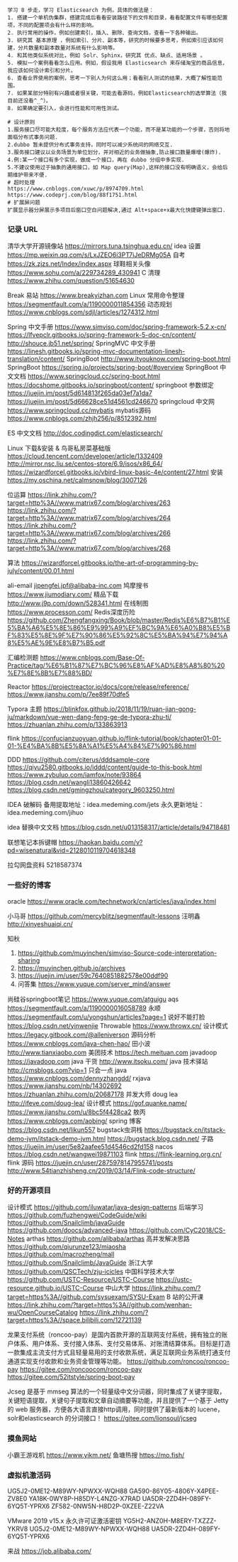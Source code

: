 ```shell
学习 8 步走，学习 Elasticsearch 为例，具体的做法是：
1. 搭建一个单机伪集群，搭建完成后看看安装路径下的文件和目录，看看配置文件有哪些配置项，不同的配置项会有什么样的影响。
2. 执行常用的操作，例如创建索引，插入、删除、查询文档，查看一下各种输出。
3. 研究其 基本原理 ，例如索引、分片、副本等，研究的时候要多思考，例如索引应该如何建，分片数量和副本数量对系统有什么影响等。
4. 和其他类似系统对比，例如 Solr、Sphinx，研究其 优点、缺点、适用场景 。
5. 模拟一个案例看看怎么应用。例如，假设我用 Elasticsearch 来存储淘宝的商品信息，我应该如何设计索引和分片。
6. 查看业界使用的案例，思考一下别人为何这么用；看看别人测试的结果，大概了解性能范围。
7. 如果某部分特别有兴趣或者很关键，可能去看源码，例如Elasticsearch的选举算法（我目前还没看^_^）。
8. 如果确定要引入，会进行性能和可用性测试。

# 设计原则
1.服务接口尽可能大粒度，每个服务方法应代表一个功能，而不是某功能的一个步骤，否则将地面临分布式事务问题.
2.dubbo 暂未提供分布式事务支持，同时可以减少系统间的网络交互.
3.服务接口建议以业务场景为单位划分，并对相近的业务做抽象,防止接口数量爆增(爆炸).
4.例:某一个接口有多个实现，做成一个接口，再在 dubbo 分组中多实现.
5.不建议使用过于抽象的通用接口，如 Map query(Map),这样的接口没有明确语义，会给后期维护带来不便.
# 超时处理
https://www.cnblogs.com/xuwc/p/8974709.html
https://www.codeprj.com/blog/88f1751.html
# 扩展屏问题
扩展显示器分屏展示多项目后窗口空白问题解决,通过 Alt+space+x最大化快捷键弹出窗口.
```

### 记录 URL

清华大学开源镜像站 https://mirrors.tuna.tsinghua.edu.cn/
idea 设置 https://mp.weixin.qq.com/s/LxJZEO6i3PT7iJeDRMg05A
自考 https://zk.zjzs.net/Index/index.aspx
球鞋相关头像 https://www.sohu.com/a/229734289_430941
C 清理 https://www.zhihu.com/question/51654630

Break 易站 https://www.breakyizhan.com
Linux 常用命令整理 https://segmentfault.com/a/1190000011854356
动态规划 https://www.cnblogs.com/sdjl/articles/1274312.html

Spring 中文手册 https://www.simviso.com/doc/spring-framework-5.2.x-cn/
https://lfvepclr.gitbooks.io/spring-framework-5-doc-cn/content/
http://shouce.jb51.net/spring/
SpringMVC 中文手册 https://linesh.gitbooks.io/spring-mvc-documentation-linesh-translation/content/
SpringBoot http://www.ityouknow.com/spring-boot.html
SpringBoot https://spring.io/projects/spring-boot/#overview
SpringBoot 中文文档 https://www.springcloud.cc/spring-boot.html
https://docshome.gitbooks.io/springboot/content/
springboot 参数绑定
https://juejin.im/post/5d614813f265da03ef7a1da7
https://juejin.im/post/5d66628ce51d4561cd246670
springcloud 中文网 https://www.springcloud.cc/mybatis
mybatis源码 https://www.cnblogs.com/zhjh256/p/8512392.html

ES 中文文档 http://doc.codingdict.com/elasticsearch/

Linux 下载&安装 & 鸟哥私房菜基础版
https://cloud.tencent.com/developer/article/1332409
http://mirror.nsc.liu.se/centos-store/6.9/isos/x86_64/
https://wizardforcel.gitbooks.io/vbird-linux-basic-4e/content/27.html
安装 https://my.oschina.net/calmsnow/blog/3007126

位运算
https://link.zhihu.com/?target=http%3A//www.matrix67.com/blog/archives/263
https://link.zhihu.com/?target=http%3A//www.matrix67.com/blog/archives/264
https://link.zhihu.com/?target=http%3A//www.matrix67.com/blog/archives/266
https://link.zhihu.com/?target=http%3A//www.matrix67.com/blog/archives/268

算法 https://wizardforcel.gitbooks.io/the-art-of-programming-by-july/content/00.01.html

ali-email jipengfei.jpf@alibaba-inc.com
鸠摩搜书 https://www.jiumodiary.com/
精品下载 http://www.j9p.com/down/528341.html
在线制图 https://www.processon.com/
Redis深度历险 https://github.com/Zhengfangxing/Book/blob/master/Redis%E6%B7%B1%E5%BA%A6%E5%8E%86%E9%99%A9%EF%BC%9A%E6%A0%B8%E5%BF%83%E5%8E%9F%E7%90%86%E5%92%8C%E5%BA%94%E7%94%A8%E5%AE%9E%E8%B7%B5.pdf

汇编检测题 https://www.cnblogs.com/Base-Of-Practice/tag/%E6%B1%87%E7%BC%96%E8%AF%AD%E8%A8%80%20%E7%8E%8B%E7%88%BD/

Reactor https://projectreactor.io/docs/core/release/reference/
https://www.jianshu.com/p/7ee89f70dfe5

Typora 主题
https://blinkfox.github.io/2018/11/19/ruan-jian-gong-ju/markdown/vue-wen-dang-feng-ge-de-typora-zhu-ti/
https://zhuanlan.zhihu.com/p/133863913

flink https://confucianzuoyuan.github.io/flink-tutorial/book/chapter01-01-01-%E4%BA%8B%E5%8A%A1%E5%A4%84%E7%90%86.html

DDD
https://github.com/citerus/dddsample-core
https://qiyu2580.gitbooks.io/iddd/content/guide-to-this-book.html
https://www.zybuluo.com/iamfox/note/93864
https://blog.csdn.net/wangli13860426642
https://blog.csdn.net/gmingzhou/category_9603250.html

IDEA 破解码
备用提取地址：idea.medeming.com/jets
永久更新地址：idea.medeming.com/jihuo

idea 替换中文文档
https://blog.csdn.net/u013158317/article/details/94718481

联想笔记本拆键帽 https://haokan.baidu.com/v?pd=wisenatural&vid=2128010119704618348

拉勾网盘资料 5218587374

### 一些好的博客

oracle https://www.oracle.com/technetwork/cn/articles/java/index.html

小马哥 https://github.com/mercyblitz/segmentfault-lessons
汪明鑫 http://xinyeshuaiqi.cn/

知秋

1. https://github.com/muyinchen/simviso-Source-code-interpretation-sharing
2. https://muyinchen.github.io/archives
3. https://juejin.im/user/59c7640851882578e00ddf90
4. 问答集 https://www.yuque.com/server_mind/answer

尚硅谷springboot笔记 https://www.yuque.com/atguigu
aqs https://segmentfault.com/a/1190000016058789
永顺 https://segmentfault.com/u/yongshun/articles?page=1
说好不能打脸 https://blog.csdn.net/yinwenjie
Throwable https://www.throwx.cn/
设计模式 https://legacy.gitbook.com/@alleniverson
源码分析 https://www.cnblogs.com/java-chen-hao/
田小波 http://www.tianxiaobo.com
美团技术 https://tech.meituan.com
javadoop https://javadoop.com
java 干货 http://www.itsoku.com/
java 技术驿站 http://cmsblogs.com?vip=1
只会一点 java https://www.cnblogs.com/dennyzhangdd/
rxjava https://www.jianshu.com/nb/14302692 https://zhuanlan.zhihu.com/p/20687178
并发大师 doug lea http://ifeve.com/doug-lea/
设计模式 https://gof.quanke.name/    https://www.jianshu.com/u/8bc5f4428ca2
敖丙 https://www.cnblogs.com/aobing/
spring 博客 https://blog.csdn.net/likun557
bugstack虫洞栈
https://bugstack.cn/itstack-demo-jvm/itstack-demo-jvm.html
https://bugstack.blog.csdn.net/
子路 https://juejin.im/user/5e82aafee51d4546cd2fd158
nacos https://blog.csdn.net/wangwei19871103
flink https://flink-learning.org.cn/
flink 源码
https://juejin.cn/user/2875978147955741/posts
http://www.54tianzhisheng.cn/2019/03/14/Flink-code-structure/

### 好的开源项目

设计模式 https://github.com/iluwatar/java-design-patterns
后端学习
https://github.com/fuzhengwei/CodeGuide/wiki
https://github.com/Snailclimb/javaGuide
https://github.com/doocs/advanced-java
https://github.com/CyC2018/CS-Notes
arthas https://github.com/alibaba/arthas
高并发解决思路
https://github.com/qiurunze123/miaosha
https://github.com/macrozheng/mall
https://github.com/Snailclimb/JavaGuide
浙江大学 https://github.com/QSCTech/zju-icicles
中国科学技术大学
https://github.com/USTC-Resource/USTC-Course
https://ustc-resource.github.io/USTC-Course
中山大学 https://link.zhihu.com/?target=https%3A//github.com/sysuexam/SYSU-Exam
B 站的公开课
https://link.zhihu.com/?target=https%3A//github.com/wenhan-wu/OpenCourseCatalog
https://link.zhihu.com/?target=https%3A//space.bilibili.com/12721139

龙果支付系统（roncoo-pay）是国内首款开源的互联网支付系统，拥有独立的账户体系、用户体系、支付接入体系、支付交易体系、对账清结算体系。目标是打造一款集成主流支付方式且轻量易用的支付收款系统，满足互联网业务系统打通支付通道实现支付收款和业务资金管理等功能。
https://github.com/roncoo/roncoo-pay
https://gitee.com/roncoocom/roncoo-pay
https://gitee.com/52itstyle/spring-boot-pay

Jcseg 是基于 mmseg 算法的一个轻量级中文分词器，同时集成了关键字提取，关键短语提取，关键句子提取和文章自动摘要等功能，并且提供了一个基于 Jetty 的 web 服务器，方便各大语言直接http调用，同时提供了最新版本的 lucene，solr和elasticsearch 的分词接口！
https://gitee.com/lionsoul/jcseg

### 摸鱼网站

小霸王游戏机 https://www.yikm.net/
鱼塘热搜 https://mo.fish/

### 虚拟机激活码

UG5J2-0ME12-M89WY-NPWXX-WQH88
GA590-86Y05-4806Y-X4PEE-ZV8E0
YA18K-0WY8P-H85DY-L4NZG-X7RAD
UA5DR-2ZD4H-089FY-6YQ5T-YPRX6
ZF582-0NW5N-H8D2P-0XZEE-Z22VA

VMware 2019 v15.x 永久许可证激活密钥
YG5H2-ANZ0H-M8ERY-TXZZZ-YKRV8
UG5J2-0ME12-M89WY-NPWXX-WQH88
UA5DR-2ZD4H-089FY-6YQ5T-YPRX6

来战
https://job.alibaba.com/